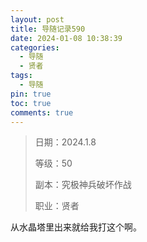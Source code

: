```yaml
---
layout: post
title: 导随记录590
date: 2024-01-08 10:38:39
categories:
  - 导随
  - 贤者
tags:
  - 导随
pin: true
toc: true
comments: true
---
```

> 日期：2024.1.8
>
> 等级：50
>
> 副本：究极神兵破坏作战
>
> 职业：贤者

从水晶塔里出来就给我打这个啊。